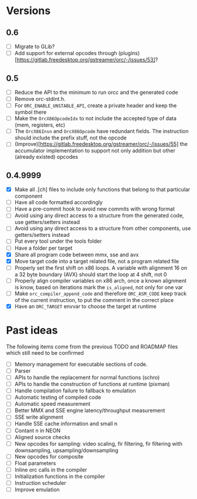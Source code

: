 Versions
========

0.6
---
- [ ] Migrate to GLib?
- [ ] Add support for external opcodes through (plugins)[https://gitlab.freedesktop.org/gstreamer/orc/-/issues/53]?

0.5
---
- [ ] Reduce the API to the minimum to run orcc and the generated code
- [ ] Remove orc-stdint.h.
- [ ] For `ORC_ENABLE_UNSTABLE_API`, create a private header and keep the symbol there
- [ ] Make the `OrcX86OpcodeIdx` to not include the accepted type of data (mem, registers, etc)
- [ ] The `OrcX86Insn` and `OrcX86Opcode` have redundant fields. The instruction should include the prefix stuff, not the opcode
- [ ] (Improve)[https://gitlab.freedesktop.org/gstreamer/orc/-/issues/55] the accumulator implementation to support not only addition but other (already existed) opcodes 

0.4.9999
--------
- [X] Make all .[ch] files to include only functions that belong to that particular component
- [ ] Have all code formatted accordingly
- [ ] Have a pre-commit hook to avoid new commits with wrong format
- [ ] Avoid using any direct access to a structure from the generated code, use getters/setters instead
- [ ] Avoid using any direct access to a structure from other components, use getters/setters instead
- [ ] Put every tool under the tools folder
- [ ] Have a folder per target
- [X] Share all program code between mmx, sse and avx
- [X] Move target code into a target related file, not a program related file
- [ ] Properly set the first shift on x86 loops. A variable with alignment 16 on a 32 byte boundary (AVX) should start the loop at 4 shift, not 0
- [ ] Properly align compiler variables on x86 arch, once a known alignment is know, based on iterations mark the `is_aligned`, not only for one var
- [ ] Make `orc_compiler_append_code` and therefore `ORC_ASM_CODE` keep track of the current instruction, to put the comment in the correct place
- [X] Have an `ORC_TARGET` envvar to choose the target at runtime

Past ideas
==========
The following items come from the previous TODO and ROADMAP files which still need to be confirmed

- [ ] Memory management for executable sections of code.
- [ ] Parser
- [ ] APIs to handle the replacement for normal functions (schro)
- [ ] APIs to handle the construction of functions at runtime (pixman)
- [ ] Handle compilation failure to fallback to emulation
- [ ] Automatic testing of compiled code
- [ ] Automatic speed measurement
- [ ] Better MMX and SSE engine latency/throughput measurement
- [ ] SSE write alignment
- [ ] Handle SSE cache information and small n
- [ ] Contant n in NEON
- [ ] Aligned source checks
- [ ] New opcodes for sampling: video scaling, fir filtering, fir filtering with downsampling, upsampling/downsampling
- [ ] New opcodes for composite
- [ ] Float parameters
- [ ] Inline orc calls in the compiler
- [ ] Initialization functions in the compiler
- [ ] Instruction scheduler
- [ ] Improve emulation

